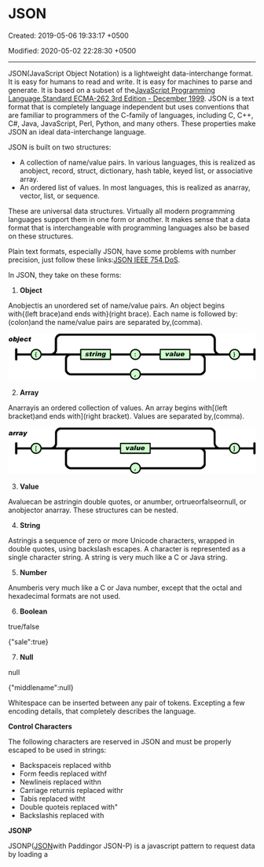 # JSON

Created: 2019-05-06 19:33:17 +0500

Modified: 2020-05-02 22:28:30 +0500

---

JSON(JavaScript Object Notation) is a lightweight data-interchange format. It is easy for humans to read and write. It is easy for machines to parse and generate. It is based on a subset of the[JavaScript Programming Language](http://javascript.crockford.com/),[Standard ECMA-262 3rd Edition - December 1999](http://www.ecma-international.org/publications/files/ecma-st/ECMA-262.pdf). JSON is a text format that is completely language independent but uses conventions that are familiar to programmers of the C-family of languages, including C, C++, C#, Java, JavaScript, Perl, Python, and many others. These properties make JSON an ideal data-interchange language.



JSON is built on two structures:
-   A collection of name/value pairs. In various languages, this is realized as anobject, record, struct, dictionary, hash table, keyed list, or associative array.
-   An ordered list of values. In most languages, this is realized as anarray, vector, list, or sequence.



These are universal data structures. Virtually all modern programming languages support them in one form or another. It makes sense that a data format that is interchangeable with programming languages also be based on these structures.



Plain text formats, especially JSON, have some problems with number precision, just follow these links:[JSON IEEE 754](https://groups.google.com/forum/#!topic/twitter-development-talk/ahbvo3VTIYI),[DoS](https://www.reddit.com/r/java/comments/9jyv58/lowbandwidth_dos_vulnerability_in_jacksons/).



In JSON, they take on these forms:

1.  **Object**

Anobjectis an unordered set of name/value pairs. An object begins with{(left brace)and ends with}(right brace). Each name is followed by:(colon)and the name/value pairs are separated by,(comma).

![object string value ](media/JSON-image1.gif)

2.  **Array**

Anarrayis an ordered collection of values. An array begins with[(left bracket)and ends with](right bracket). Values are separated by,(comma).

![ател Леше ](media/JSON-image2.gif)



3.  **Value**

Avaluecan be astringin double quotes, or anumber, ortrueorfalseornull, or anobjector anarray. These structures can be nested.

4.  **String**

Astringis a sequence of zero or more Unicode characters, wrapped in double quotes, using backslash escapes. A character is represented as a single character string. A string is very much like a C or Java string.

5.  **Number**

Anumberis very much like a C or Java number, except that the octal and hexadecimal formats are not used.

6.  **Boolean**

true/false

{"sale":true}

7.  **Null**

null

{"middlename":null}



Whitespace can be inserted between any pair of tokens. Excepting a few encoding details, that completely describes the language.



**Control Characters**

The following characters are reserved in JSON and must be properly escaped to be used in strings:
-   Backspaceis replaced withb
-   Form feedis replaced withf
-   Newlineis replaced withn
-   Carriage returnis replaced withr
-   Tabis replaced witht
-   Double quoteis replaced with"
-   Backslashis replaced with



**JSONP**

JSONP([JSON](https://en.wikipedia.org/wiki/JSON)with Paddingor JSON-P) is a javascript pattern to request data by loading a <script> tag. It was proposed by Bob Ippolito in 2005.JSONP enables sharing of data bypassing[same-origin policy](https://en.wikipedia.org/wiki/Same-origin_policy). The policy disallows running[JavaScript](https://en.wikipedia.org/wiki/JavaScript)to read media[DOM](https://en.wikipedia.org/wiki/Document_Object_Model)elements or[XHR](https://en.wikipedia.org/wiki/XMLHttpRequest)data fetched from outside the page's origin. The aggregation of the site's scheme, port number and host name identifies as its origin.



**jsonnet**

<https://jsonnet.org



**qp (query-pipe)**

query-pipe: command-line (ND)JSON querying



A tool for filtering and transforming JSON from the command-line. Automatically interprets Newline Delimited JSON (NDJSON) fromstdin, including pretty-printed NDJSON, and can optionally query top-level array input.
-   a familiar and approachable SQL-like query language
-   ~600kbbinary, withzeroruntime dependencies (compiled with[QuickJS](https://bellard.org/quickjs/))



<https://github.com/paybase/qp>



**JMESPath**

JMESPath is a query language for JSON.



**Example**

az network public-ip list --resource-group MC_Technology_dev-kubernetes-cluster_southindia -o json --query "[*].name"



<http://jmespath.org

<http://jmespath.org/tutorial.html>



**References**

<http://json.org

JSON Schema Definition - <http://json-schema.org/draft-04/json-schema-core.html>

<https://www.jsonschema.net


